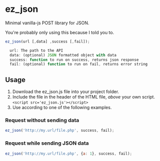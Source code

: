 # ez_json
Minimal vanilla-js POST library for JSON.

You're probably only using this because I told you to.

```javascript
ez_json(url [,data] ,success [,fail]);

  url: The path to the API
  data: (optional) JSON formatted object with data
  success: function to run on success, returns json response
  fail: (optional) function to run on fail, returns error string
```

## Usage
1. Download the ez_json.js file into your project folder.
2. Include the file in the header of the HTML file, *above* your own script.  
`<script src='ez_json.js'></script>`
3. Use according to one of the following examples.

### Request without sending data
```javascript
ez_json('http://my.url/file.php', success, fail);
```

### Request while sending JSON data
```javascript
ez_json('http://my.url/file.php', {a: 1}, success, fail);
```

